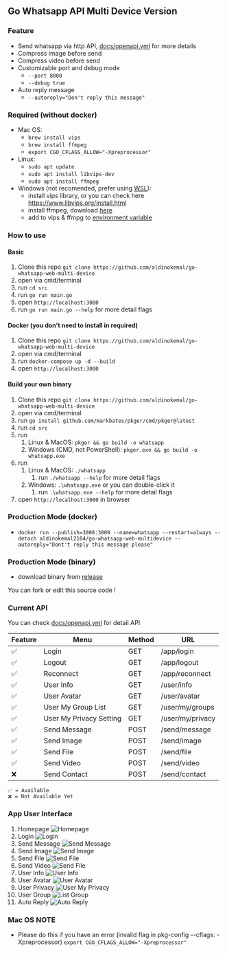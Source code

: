 ## Go Whatsapp API Multi Device Version

### Feature
- Send whatsapp via http API, [docs/openapi.yml](./docs/openapi.yaml) for more details
- Compress image before send
- Compress video before send
- Customizable port and debug mode
  - `--port 8000`
  - `--debug true`
- Auto reply message
  - `--autoreply="Don't reply this message"`

### Required (without docker)

- Mac OS:
    - `brew install vips`
    - `brew install ffmpeg`
    - `export CGO_CFLAGS_ALLOW="-Xpreprocessor"`
- Linux:
    - `sudo apt update`
    - `sudo apt install libvips-dev`
    - `sudo apt install ffmpeg`
- Windows (not recomended, prefer using [WSL](https://docs.microsoft.com/en-us/windows/wsl/install)):
    - install vips library, or you can check here https://www.libvips.org/install.html
    - install ffmpeg, download [here](https://www.ffmpeg.org/download.html#build-windows) 
    - add to vips & ffmpg to [environment variable](https://www.google.com/search?q=windows+add+to+environment+path)

### How to use

#### Basic

1. Clone this repo `git clone https://github.com/aldinokemal/go-whatsapp-web-multi-device`
2. open via cmd/terminal
3. run `cd src`
4. run `go run main.go`
5. open `http://localhost:3000`
6. run `go run main.go --help` for more detail flags

#### Docker (you don't need to install in required)

1. Clone this repo `git clone https://github.com/aldinokemal/go-whatsapp-web-multi-device`
2. open via cmd/terminal
3. run `docker-compose up -d --build`
4. open `http://localhost:3000`

#### Build your own binary 
1. Clone this repo `git clone https://github.com/aldinokemal/go-whatsapp-web-multi-device`
2. open via cmd/terminal
3. run `go install github.com/markbates/pkger/cmd/pkger@latest`
4. run `cd src`
5. run 
   1. Linux & MacOS: `pkger && go build -o whatsapp`
   2. Windows (CMD, not PowerShell): `pkger.exe && go build -o whatsapp.exe`
6. run 
   1. Linux & MacOS: `./whatsapp`
      1. run `./whatsapp --help` for more detail flags
   2. Windows: `.\whatsapp.exe` or you can double-click it
      1. run `.\whatsapp.exe --help` for more detail flags
7. open `http://localhost:3000` in browser

### Production Mode (docker)
- `docker run --publish=3000:3000 --name=whatsapp --restart=always --detach aldinokemal2104/go-whatsapp-web-multidevice --autoreply="Dont't reply this message please"`

### Production Mode (binary)
- download binary from [release](https://github.com/pfthink/whatsappproxy//releases)

You can fork or edit this source code !

### Current API
You can check [docs/openapi.yml](./docs/openapi.yaml) for detail API

| Feature | Menu                    | Method | URL              | 
|---------|-------------------------|--------|------------------|
| ✅       | Login                   | GET    | /app/login       |
| ✅       | Logout                  | GET    | /app/logout      |  
| ✅       | Reconnect               | GET    | /app/reconnect   | 
| ✅       | User Info               | GET    | /user/info       |
| ✅       | User Avatar             | GET    | /user/avatar     |
| ✅       | User My Group List      | GET    | /user/my/groups  |
| ✅       | User My Privacy Setting | GET    | /user/my/privacy |
| ✅       | Send Message            | POST   | /send/message    |
| ✅       | Send Image              | POST   | /send/image      | 
| ✅       | Send File               | POST   | /send/file       | 
| ✅       | Send Video              | POST   | /send/video      | 
| ❌       | Send Contact            | POST   | /send/contact    | 

```
✅ = Available
❌ = Not Available Yet
```

### App User Interface

1. Homepage  ![Homepage](https://i.ibb.co/nCK9w1W/Screen-Shot-2022-05-22-at-13-39-28.png)
2. Login  ![Login](https://i.ibb.co/Yp3YJKM/Screen-Shot-2022-02-13-at-12-55-54.png)
3. Send Message ![Send Message](https://i.ibb.co/Bng57Ry/Screen-Shot-2022-05-22-at-13-51-13.png)
4. Send Image ![Send Image](https://i.ibb.co/gJj3SrQ/Screen-Shot-2022-05-22-at-13-49-21.png)
5. Send File ![Send File](https://i.ibb.co/nCwhysd/Screen-Shot-2022-05-22-at-13-43-16.png)
6. Send Video ![Send File](https://i.ibb.co/yBXsWXX/Screen-Shot-2022-05-22-at-13-43-24.png)
7. User Info  ![User Info](https://i.ibb.co/BC0mNT7/Screen-Shot-2022-02-13-at-13-00-57.png)
8. User Avatar  ![User Avatar](https://i.ibb.co/TkzPbLZ/Screen-Shot-2022-02-13-at-13-01-39.png)
9. User Privacy ![User My Privacy](https://i.ibb.co/RQcC5m9/Screen-Shot-2022-02-13-at-12-58-47.png)
10. User Group  ![List Group](https://i.ibb.co/jfkgKdG/Screen-Shot-2022-05-12-at-21-12-06.png)
11. Auto Reply  ![Auto Reply](https://i.ibb.co/D4rTytX/IMG-20220517-162500.jpg)

### Mac OS NOTE

- Please do this if you have an error (invalid flag in pkg-config --cflags: -Xpreprocessor)
  `export CGO_CFLAGS_ALLOW="-Xpreprocessor"`
